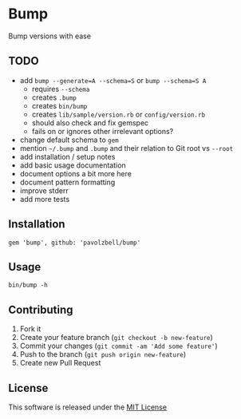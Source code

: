 # Bump

Bump versions with ease

## TODO

- add `bump --generate=A --schema=S` or `bump --schema=S A` 
  - requires `--schema`
  - creates `.bump`
  - creates `bin/bump`
  - creates `lib/sample/version.rb` or `config/version.rb`
  - should also check and fix gemspec
  - fails on or ignores other irrelevant options?
- change default schema to `gem`
- mention `~/.bump` and `.bump` and their relation to Git root vs `--root`
- add installation / setup notes
- add basic usage documentation
- document options a bit more here
- document pattern formatting
- improve stderr
- add more tests

## Installation

```
gem 'bump', github: 'pavolzbell/bump'
```

## Usage

```
bin/bump -h
```

## Contributing

1. Fork it
2. Create your feature branch (`git checkout -b new-feature`)
3. Commit your changes (`git commit -am 'Add some feature'`)
4. Push to the branch (`git push origin new-feature`)
5. Create new Pull Request

## License

This software is released under the [MIT License](LICENSE.md)
